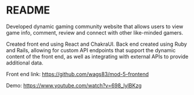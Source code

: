 # README 

Developed dynamic gaming community website that allows users to view game info, comment, review and connect with other like-minded gamers.

Created front end using React and ChakraUI.  Back end created using Ruby and Rails, allowing for custom API endpoints that support the dynamic content of the front end, as well as integrating with external APIs to provide additional data.

Front end link: https://github.com/wags83/mod-5-frontend

Demo: https://www.youtube.com/watch?v=698_lylBKzg
